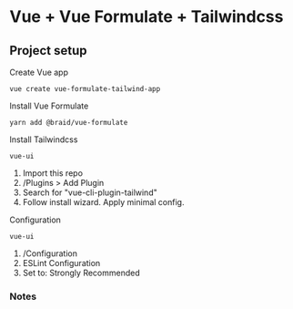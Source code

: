 # Vue + Vue Formulate + Tailwindcss

## Project setup
Create Vue app
```
vue create vue-formulate-tailwind-app
```

Install Vue Formulate
```
yarn add @braid/vue-formulate
```

Install Tailwindcss
```
vue-ui
```
1. Import this repo
2. /Plugins > Add Plugin
3. Search for "vue-cli-plugin-tailwind"
4. Follow install wizard. Apply minimal config.

Configuration
```
vue-ui
```
1. /Configuration
2. ESLint Configuration
3. Set to: Strongly Recommended

### Notes
